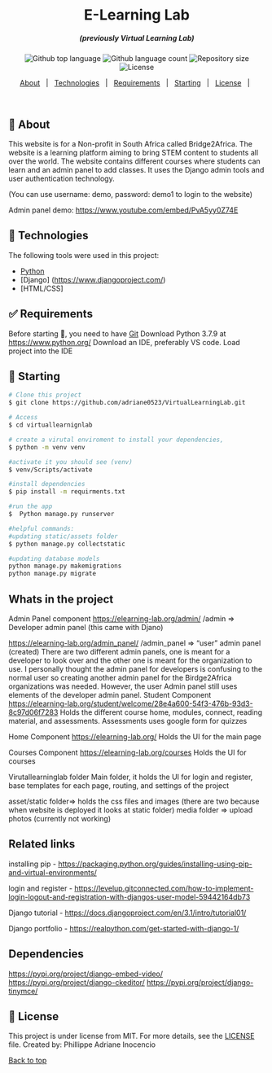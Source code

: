 

<h1 align="center">E-Learning Lab</h1>
<h5 align="center"> (previously Virtual Learning Lab) </h5>

<p align="center">
  <img alt="Github top language" src="https://img.shields.io/github/languages/top/adriane0523/virtuallearnignlab?color=56BEB8">

  <img alt="Github language count" src="https://img.shields.io/github/languages/count/adriane0523/virtuallearnignlab?color=56BEB8">

  <img alt="Repository size" src="https://img.shields.io/github/repo-size/adriane0523/virtuallearnignlab?color=56BEB8">

  <img alt="License" src="https://img.shields.io/github/license/adriane0523/virtuallearnignlab?color=56BEB8">

</p>



<p align="center">
  <a href="#dart-about">About</a> &#xa0; | &#xa0; 
  <a href="#rocket-technologies">Technologies</a> &#xa0; | &#xa0;
  <a href="#white_check_mark-requirements">Requirements</a> &#xa0; | &#xa0;
  <a href="#checkered_flag-starting">Starting</a> &#xa0; | &#xa0;
  <a href="#memo-license">License</a> &#xa0; | &#xa0;
</p>

<br>

## :dart: About ##
This website is for a Non-profit in South Africa called Bridge2Africa.
The website is a learning platform aiming to bring STEM content to students all over the world. The website contains different courses where students can learn 
and an admin panel to add classes. It uses the Django admin tools and user 
authentication technology.

(You can use username: demo, password: demo1 to login to the website) 

Admin panel demo: https://www.youtube.com/embed/PvA5yy0Z74E



## :rocket: Technologies ##

The following tools were used in this project:

- [Python](https://www.python.org)
- [Django] (https://www.djangoproject.com/)
- [HTML/CSS]

## :white_check_mark: Requirements ##

Before starting :checkered_flag:, you need to have [Git](https://git-scm.com) 
Download Python 3.7.9 at https://www.python.org/
Download an IDE, preferably VS code. Load project into the IDE

## :checkered_flag: Starting ##

```bash
# Clone this project
$ git clone https://github.com/adriane0523/VirtualLearningLab.git

# Access
$ cd virtuallearnignlab

# create a virutal enviroment to install your dependencies,
$ python -m venv venv

#activate it you should see (venv)
$ venv/Scripts/activate

#install dependencies
$ pip install -m requirments.txt

#run the app
$  Python manage.py runserver

#helpful commands:
#updating static/assets folder
$ python manage.py collectstatic

#updating database models
python manage.py makemigrations
python manage.py migrate
```

## Whats in the project ##

Admin Panel component
https://elearning-lab.org/admin/
<website link>/admin => Developer admin panel (this came with Djano)

https://elearning-lab.org/admin_panel/
<website link>/admin_panel => “user” admin panel (created)
There are two different admin panels, one is meant for a developer to look over and the other one is meant for the organization to use. I personally thought the admin panel for developers is confusing to the normal user so creating another admin panel for the Birdge2Africa organizations was needed. However, the user Admin panel still uses elements of the developer admin panel.
Student Component
https://elearning-lab.org/student/welcome/28e4a600-54f3-476b-93d3-8c97d06f7283
Holds the different course home, modules, connect, reading material, and assessments. Assessments uses google form for quizzes

Home Component
https://elearning-lab.org/
Holds the UI for the main page

Courses Component
https://elearning-lab.org/courses
Holds the UI for courses

Virutallearninglab folder
Main folder, it holds the UI for login and register, base templates for each page, routing, and settings of the project

asset/static folder=> holds the css files and images (there are two because when website is deployed it looks at static folder)
media folder => upload photos (currently not working)

## Related links ##
installing pip - https://packaging.python.org/guides/installing-using-pip-and-virtual-environments/

login and register - https://levelup.gitconnected.com/how-to-implement-login-logout-and-registration-with-djangos-user-model-59442164db73

Django tutorial - https://docs.djangoproject.com/en/3.1/intro/tutorial01/

Django portfolio - https://realpython.com/get-started-with-django-1/

## Dependencies ##
https://pypi.org/project/django-embed-video/
https://pypi.org/project/django-ckeditor/
https://pypi.org/project/django-tinymce/

## :memo: License ##

This project is under license from MIT. For more details, see the [LICENSE](LICENSE.md) file.
Created by: Phillippe Adriane Inocencio
&#xa0;

<a href="#top">Back to top</a>
